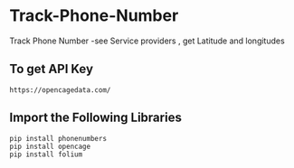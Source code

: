 # Track-Phone-Number
Track Phone Number -see Service providers , get Latitude and longitudes
## To get API Key 
```
https://opencagedata.com/
```
## Import the Following Libraries
```
pip install phonenumbers
pip install opencage
pip install folium
```
